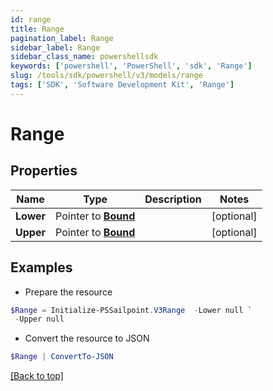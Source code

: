 ```yaml
---
id: range
title: Range
pagination_label: Range
sidebar_label: Range
sidebar_class_name: powershellsdk
keywords: ['powershell', 'PowerShell', 'sdk', 'Range'] 
slug: /tools/sdk/powershell/v3/models/range
tags: ['SDK', 'Software Development Kit', 'Range']
---
```



# Range

## Properties

Name | Type | Description | Notes
------------ | ------------- | ------------- | -------------
**Lower** |  Pointer to [**Bound**](bound) |  | [optional] 
**Upper** |  Pointer to [**Bound**](bound) |  | [optional] 

## Examples

- Prepare the resource
```powershell
$Range = Initialize-PSSailpoint.V3Range  -Lower null `
 -Upper null
```

- Convert the resource to JSON
```powershell
$Range | ConvertTo-JSON
```


[[Back to top]](#) 

